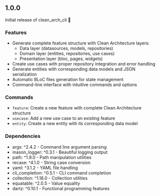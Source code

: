 ## 1.0.0

Initial release of clean_arch_cli 🎉

### Features

- Generate complete feature structure with Clean Architecture layers:
  - Data layer (datasources, models, repositories)
  - Domain layer (entities, repositories, use cases)
  - Presentation layer (bloc, pages, widgets)
- Create use cases with proper repository integration and error handling
- Generate entities with corresponding data models and JSON serialization
- Automatic BLoC files generation for state management
- Command-line interface with intuitive commands and options

### Commands

- `feature`: Create a new feature with complete Clean Architecture structure
- `usecase`: Add a new use case to an existing feature
- `entity`: Create a new entity with its corresponding data model

### Dependencies

- args: ^2.4.2 - Command line argument parsing
- mason_logger: ^0.3.1 - Beautiful logging output
- path: ^1.9.0 - Path manipulation utilities
- recase: ^4.1.0 - String case conversion
- yaml: ^3.1.2 - YAML file handling
- cli_completion: ^0.5.1 - CLI command completion
- collection: ^1.18.0 - Collection utilities
- equatable: ^2.0.5 - Value equality
- dartz: ^0.10.1 - Functional programming features
